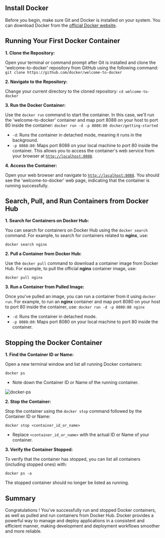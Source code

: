 ## Install Docker

   Before you begin, make sure Git and Docker is installed on your system. You can download Docker from the [official Docker website](https://www.docker.com/products/docker-desktop/).


## Running Your First Docker Container

**1. Clone the Repository:**

Open your terminal or command prompt after Git is installed and clone the 'welcome-to-docker' repository from GitHub using the following command:
        ```
        git clone https://github.com/docker/welcome-to-docker
        ```

**2. Navigate to the Repository:**

Change your current directory to the cloned repository:
        ```
        cd welcome-to-docker
        ```

**3. Run the Docker Container:**

Use the `docker run` command to start the container. In this case, we'll run the 'welcome-to-docker' container and map port 8088 on your host to port 80 inside the container:
        ```
        docker run -d -p 8088:80 docker/getting-started
        ```



- `-d`: Runs the container in detached mode, meaning it runs in the background.
- `-p 8088:80`: Maps port 8088 on your local machine to port 80 inside the container. This allows you to access the container's web service from your browser at [`http://localhost:8088`](http://localhost:8088).


**4. Access the Container:**

Open your web browser and navigate to [`http://localhost:8088`](http://localhost:8088). You should see the 'welcome-to-docker' web page, indicating that the container is running successfully.

## Search, Pull, and Run Containers from Docker Hub ##

**1. Search for Containers on Docker Hub:**

You can search for containers on Docker Hub using the `docker search` command. For example, to search for containers related to **nginx**, use:
   ```
   docker search nginx
   ```

**2. Pull a Container from Docker Hub:**

Use the `docker pull` command to download a container image from Docker Hub. For example, to pull the official **nginx** container image, use:
   ```
   docker pull nginx
   ```

**3. Run a Container from Pulled Image:**

Once you've pulled an image, you can run a container from it using `docker run`. For example, to run an **nginx** container and map port 8080 on your host to port 80 inside the container, use:
    ```
    docker run -d -p 8080:80 nginx
    ```



- `-d`: Runs the container in detached mode.
- `-p 8080:80`: Maps port 8080 on your local machine to port 80 inside the container.



## Stopping the Docker Container ##

**1. Find the Container ID or Name:**

Open a new terminal window and list all running Docker containers:

   ```
   docker ps
   ```

- Note down the Container ID or Name of the running container.


![docker-ps](img/docker-ps.png)

**2. Stop the Container:**

Stop the container using the `docker stop` command followed by the Container ID or Name:

   ```
   docker stop <container_id_or_name>
   ```

- Replace `<container_id_or_name>` with the actual ID or Name of your container.

**3. Verify the Container Stopped:**

To verify that the container has stopped, you can list all containers (including stopped ones) with:

   ```
   docker ps -a
   ```

The stopped container should no longer be listed as running.

## Summary

Congratulations ! You've successfully run and stopped Docker containers, as well as pulled and run containers from Docker Hub. Docker provides a powerful way to manage and deploy applications in a consistent and efficient manner, making development and deployment workflows smoother and more reliable.
